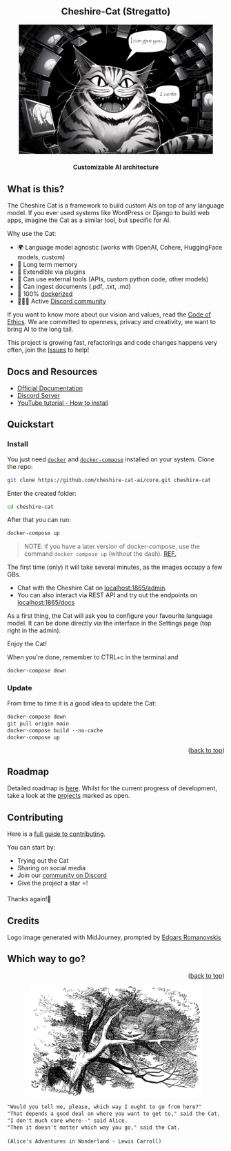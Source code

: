 <a name="readme-top"></a>

<!-- PROJECT LOGO -->
<br />
<div align="center">
  <h2>Cheshire-Cat (Stregatto)</h2>
  <img src="cheshire_cat_generated_mj.jpeg" alt="Logo" width="450" height="300" alt="Image generated by Midjourney, prompted by Edgars Romanovskis">
  <h4>
    Customizable AI architecture
  </h4>
</div>

## What is this?

The Cheshire Cat is a framework to build custom AIs on top of any language model.
If you ever used systems like WordPress or Django to build web apps, imagine the Cat as a similar tool, but specific for AI.

Why use the Cat:
- 🌍 Language model agnostic (works with OpenAI, Cohere, HuggingFace models, custom)
- 🐘 Long term memory
- 🚀 Extendible via plugins
- 🔧 Can use external tools (APIs, custom python code, other models)
- 📄 Can ingest documents (.pdf, .txt, .md)
- 🐋 100% [dockerized](https://docs.docker.com/get-docker/)
- 👩‍👧‍👦 Active [Discord community](https://discord.gg/bHX5sNFCYU)

If you want to know more about our vision and values, read the [Code of Ethics](CODE-OF-ETHICS.md). We are committed to openness, privacy and creativity, we want to bring AI to the long tail.

This project is growing fast, refactorings and code changes happens very often, join the [Issues](https://github.com/cheshire-cat-ai/core/issues?q=is%3Aissue+is%3Aopen+sort%3Aupdated-desc) to help!

## Docs and Resources
- [Official Documentation](https://cheshire-cat-ai.github.io/docs/)
- [Discord Server](https://discord.gg/bHX5sNFCYU)
- [YouTube tutorial - How to install](https://youtu.be/Rvx19TZBCrw)

## Quickstart

### Install

You just need [`docker`](https://docs.docker.com/get-docker/) and [`docker-compose`](https://docs.docker.com/compose/install/) installed on your system.
Clone the repo:

```bash
git clone https://github.com/cheshire-cat-ai/core.git cheshire-cat
```

Enter the created folder:

```bash
cd cheshire-cat
```

After that you can run:

```bash
docker-compose up
```

> NOTE: if you have a later version of docker-compose, use the command `docker compose up` (without the dash). [REF.](https://stackoverflow.com/questions/66514436/difference-between-docker-compose-and-docker-compose) 

The first time (only) it will take several minutes, as the images occupy a few GBs.

- Chat with the Cheshire Cat on [localhost:1865/admin](http://localhost:1865/admin).
- You can also interact via REST API and try out the endpoints on [localhost:1865/docs](http://localhost:1865/docs)

As a first thing, the Cat will ask you to configure your favourite language model.
It can be done directly via the interface in the Settings page (top right in the admin).

Enjoy the Cat!

When you're done, remember to CTRL+c in the terminal and
```
docker-compose down
```

### Update

From time to time it is a good idea to update the Cat:

```
docker-compose down
git pull origin main
docker-compose build --no-cache
docker-compose up
```

<p align="right">(<a href="#readme-top">back to top</a>)</p>


## Roadmap

Detailed roadmap is [here](./ROADMAP.md).
Whilst for the current progress of development, take a look at the [projects](https://github.com/orgs/cheshire-cat-ai/projects) marked as open.

## Contributing

Here is a [full guide to contributing](CONTRIBUTING.md).

You can start by:
- Trying out the Cat
- Sharing on social media
- Join our [community on Discord](https://discord.gg/bHX5sNFCYU)
- Give the project a star ⭐!

Thanks again!🙏

## Credits

Logo image generated with MidJourney, prompted by [Edgars Romanovskis](https://www.linkedin.com/in/edgars-romanovskis-b28826259/)

## Which way to go?

<p align="right">(<a href="#readme-top">back to top</a>)</p>

<p align="center">
    <img align="center" src=cheshire-cat.jpeg width=400px alt="Wikipedia picture of the Cheshire Cat">
</p>

```
"Would you tell me, please, which way I ought to go from here?"
"That depends a good deal on where you want to get to," said the Cat.
"I don't much care where--" said Alice.
"Then it doesn't matter which way you go," said the Cat.

(Alice's Adventures in Wonderland - Lewis Carroll)

```
